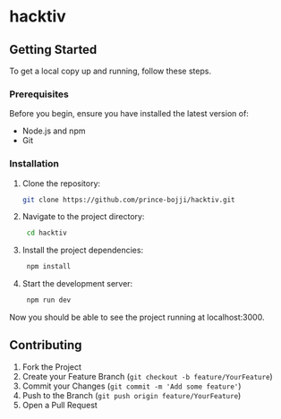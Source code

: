 # hacktiv

## Getting Started

To get a local copy up and running, follow these steps. 

### Prerequisites

Before you begin, ensure you have installed the latest version of:

- Node.js and npm
- Git

### Installation

1. Clone the repository:
   ```bash
   git clone https://github.com/prince-bojji/hacktiv.git

2. Navigate to the project directory:
   ```bash
    cd hacktiv
3. Install the project dependencies:
   ```bash
    npm install
5. Start the development server:
   ```bash
    npm run dev

Now you should be able to see the project running at localhost:3000. 

## Contributing

1. Fork the Project
2. Create your Feature Branch (`git checkout -b feature/YourFeature`)
3. Commit your Changes (`git commit -m 'Add some feature'`)
4. Push to the Branch (`git push origin feature/YourFeature`)
5. Open a Pull Request
